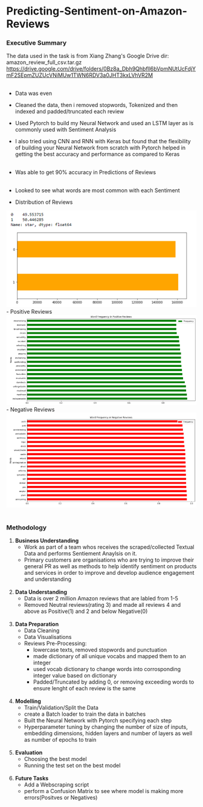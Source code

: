 # Predicting-Sentiment-on-Amazon-Reviews

### Executive Summary
The data used in the task is from  Xiang Zhang's Google Drive dir:  amazon_review_full_csv.tar.gz https://drive.google.com/drive/folders/0Bz8a_Dbh9Qhbfll6bVpmNUtUcFdjYmF2SEpmZUZUcVNiMUw1TWN6RDV3a0JHT3kxLVhVR2M
<br><br>
- Data was even 
- Cleaned the data, then i removed stopwords, Tokenized and then indexed and padded/truncated each review
- Used Pytorch to build my Neural Network and used an LSTM layer as is commonly used with Sentiment Analysis
- I also tried using CNN and RNN with Keras but found that the flexibility of building your Neural Network from scratch with Pytorch helped in getting the best accuracy and performance as compared to Keras
<br><br>
- Was able to get 90% accuracy in Predictions of Reviews
<br><br>
- Looked to see what words are most common with each Sentiment
    
 - Distribution of Reviews
<img src = "img/Distribution.PNG">
 - Positive Reviews
<img src = "img/Positive.PNG">
 - Negative Reviews
<img src = "img/Negative.PNG">
<br><br>

### Methodology

1. **Business Understanding**
    - Work as part of a team whos receives the scraped/collected Textual Data and performs Sentiement Anaylsis on it.
    - Primary customers are organisations who are trying to improve their general PR as well as methods to help identify sentiment on products and services in order to improve and develop audience engagement and understanding
<br> <br>
2. **Data Understanding**  
    - Data is over 2 million Amazon reviews that are labled from 1-5
    - Removed Neutral reviews(rating 3) and made all reviews 4 and above as Positive(1) and 2 and below Negative(0)
   <br><br>
3. **Data Preparation** 
    - Data Cleaning
    - Data Visualisations 
    - Reviews Pre-Processing:
      - lowercase texts, removed stopwords and punctuation
      - made dictionary of all unique vocabs and mapped them to an integer
      - used vocab dictionary to change words into corrosponding integer value based on dictionary
      - Padded/Truncated by adding 0, or removing exceeding words to ensure lenght of each review is the same
  <br><br>
4. **Modelling**
    - Train/Validation/Split the Data
    - create a Batch loader to train the data in batches 
    - Built the Neural Network with Pytorch specifying each step
    - Hyperparameter tuning by changing the number of size of inputs, embedding dimensions, hidden layers and number of layers as well as number of epochs to train 
<br><br>
5. **Evaluation**
    - Choosing the best model
    - Running the test set on the best model
<br><br>
6. **Future Tasks**
    - Add a Webscraping script
    - perform a Confusion Matrix to see where model is making more errors(Positves or Negatives)
